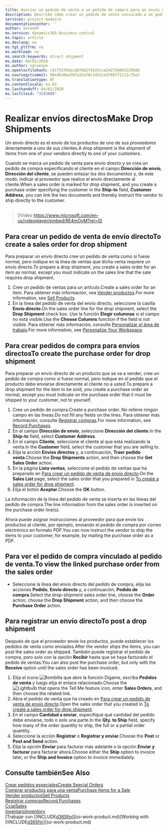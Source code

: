 ```yaml
---
title: Asociar un pedido de venta a un pedido de compra para un envío directo | Documentos de Microsoft
description: Describe cómo crear un pedido de venta vinculado a un pedido de compra para habilitar el envío directo del proveedor al cliente.
services: project-madeira
documentationcenter: ''
author: SorenGP
ms.service: dynamics365-business-central
ms.topic: article
ms.devlang: na
ms.tgt_pltfrm: na
ms.workload: na
ms.search.keywords: direct shipment
ms.date: 04/01/2020
ms.author: sgroespe
ms.openlocfilehash: c61f55701ecb07862f42d3cce242756001529588
ms.sourcegitcommit: 88e4b30eaf6fa32af0c1452ce2f85ff1111c75e2
ms.translationtype: HT
ms.contentlocale: es-ES
ms.lasthandoff: 04/01/2020
ms.locfileid: "3193688"
---
```

# <a name="make-drop-shipments"></a><span data-ttu-id="a0fb6-103">Realizar envíos directos</span><span class="sxs-lookup"><span data-stu-id="a0fb6-103">Make Drop Shipments</span></span>
<span data-ttu-id="a0fb6-104">Un envío directo es el envío de los productos de uno de sus proveedores directamente a uno de sus clientes.</span><span class="sxs-lookup"><span data-stu-id="a0fb6-104">A drop shipment is the shipment of items from one of your vendors directly to one of your customers.</span></span>

<span data-ttu-id="a0fb6-105">Cuando se marca un pedido de venta para envío directo y se crea un pedido de compra especificando el cliente en el campo **Dirección de envío**, **Dirección del cliente**, se pueden enlazar los dos documentos y, de este modo, indicar al proveedor que realice el envío directamente al cliente.</span><span class="sxs-lookup"><span data-stu-id="a0fb6-105">When a sales order is marked for drop shipment, and you create a purchase order specifying the customer in the **Ship-to** field, **Customer Address**, you can link the two documents and thereby instruct the vendor to ship directly to the customer.</span></span>
<br><br>  
  
> [!Video https://www.microsoft.com/en-us/videoplayer/embed/RE4mOyM?rel=0]

## <a name="to-create-a-sales-order-for-drop-shipment"></a><span data-ttu-id="a0fb6-106">Para crear un pedido de venta de envío directo</span><span class="sxs-lookup"><span data-stu-id="a0fb6-106">To create a sales order for drop shipment</span></span>
<span data-ttu-id="a0fb6-107">Para preparar un envío directo cree un pedido de venta como si fuese normal, pero indique en la línea de ventas que dicha venta requiere un envío directo.</span><span class="sxs-lookup"><span data-stu-id="a0fb6-107">To prepare a drop shipment, you create a sales order for an item as normal, except you must indicate on the sales line that the sale requires drop shipment.</span></span>

1. <span data-ttu-id="a0fb6-108">Cree un pedido de ventas para un artículo.</span><span class="sxs-lookup"><span data-stu-id="a0fb6-108">Create a sales order for an item.</span></span> <span data-ttu-id="a0fb6-109">Para obtener más información, vea [Vender productos](sales-how-sell-products.md).</span><span class="sxs-lookup"><span data-stu-id="a0fb6-109">For more information, see [Sell Products](sales-how-sell-products.md).</span></span>
2. <span data-ttu-id="a0fb6-110">En la línea del pedido de venta del envío directo, seleccione la casilla **Envío directo**.</span><span class="sxs-lookup"><span data-stu-id="a0fb6-110">On the sales order line for the drop shipment, select the **Drop Shipment** check box.</span></span> <span data-ttu-id="a0fb6-111">Use la función **Elegir columnas** si el campo no está visible.</span><span class="sxs-lookup"><span data-stu-id="a0fb6-111">Use the **Choose Columns** function if the field is not visible.</span></span> <span data-ttu-id="a0fb6-112">Para obtener más información, consulte [Personalizar el área de trabajo](ui-personalization-user.md).</span><span class="sxs-lookup"><span data-stu-id="a0fb6-112">For more information, see [Personalize Your Workspace](ui-personalization-user.md).</span></span>

## <a name="to-create-the-purchase-order-for-drop-shipment"></a><span data-ttu-id="a0fb6-113">Para crear pedidos de compra para envíos directos</span><span class="sxs-lookup"><span data-stu-id="a0fb6-113">To create the purchase order for drop shipment</span></span>
<span data-ttu-id="a0fb6-114">Para preparar un envío directo de un producto que se va a vender, cree un pedido de compra como si fuese normal, pero indique en el pedido que el producto debe enviarse directamente al cliente no a usted.</span><span class="sxs-lookup"><span data-stu-id="a0fb6-114">To prepare a drop shipment for the item to be sold, you create a purchase order as normal, except you must indicate on the purchase order that it must be shipped to your customer, not to yourself.</span></span>

1. <span data-ttu-id="a0fb6-115">Cree un pedido de compra.</span><span class="sxs-lookup"><span data-stu-id="a0fb6-115">Create a purchase order.</span></span> <span data-ttu-id="a0fb6-116">No rellene ningún campo en las líneas.</span><span class="sxs-lookup"><span data-stu-id="a0fb6-116">Do not fill any fields on the lines.</span></span> <span data-ttu-id="a0fb6-117">Para obtener más información, consulte [Registrar compras](purchasing-how-record-purchases.md).</span><span class="sxs-lookup"><span data-stu-id="a0fb6-117">For more information, see [Record Purchases](purchasing-how-record-purchases.md).</span></span>
2. <span data-ttu-id="a0fb6-118">En el campo **Dirección de envío**, seleccione **Dirección del cliente**.</span><span class="sxs-lookup"><span data-stu-id="a0fb6-118">In the **Ship-to** field, select **Customer Address**.</span></span>
3. <span data-ttu-id="a0fb6-119">En el campo **Cliente**, seleccione el cliente al que está realizando la venta.</span><span class="sxs-lookup"><span data-stu-id="a0fb6-119">In the **Customer** field, select the customer that you are selling to.</span></span>
3. <span data-ttu-id="a0fb6-120">Elija la acción **Envíos directos** y, a continuación, **Traer pedido venta**.</span><span class="sxs-lookup"><span data-stu-id="a0fb6-120">Choose the **Drop Shipments** action, and then choose the **Get Sales Order** action.</span></span>
4. <span data-ttu-id="a0fb6-121">En la página **Lista ventas**, seleccione el pedido de ventas que ha preparado en [Para crear un pedido de venta de envío directo](sales-how-drop-shipment.md#to-create-a-sales-order-for-drop-shipment).</span><span class="sxs-lookup"><span data-stu-id="a0fb6-121">On the **Sales List** page, select the sales order that you prepared in [To create a sales order for drop shipment](sales-how-drop-shipment.md#to-create-a-sales-order-for-drop-shipment).</span></span>
5. <span data-ttu-id="a0fb6-122">Elija el botón **Aceptar**.</span><span class="sxs-lookup"><span data-stu-id="a0fb6-122">Choose the **OK** button.</span></span>

<span data-ttu-id="a0fb6-123">La información de la línea del pedido de venta se inserta en las líneas del pedido de compra.</span><span class="sxs-lookup"><span data-stu-id="a0fb6-123">The line information from the sales order is inserted on the purchase order line(s).</span></span>

<span data-ttu-id="a0fb6-124">Ahora puede asignar instrucciones al proveedor para que envíe los productos al cliente, por ejemplo, enviando el pedido de compra por correo electrónico en formato PDF.</span><span class="sxs-lookup"><span data-stu-id="a0fb6-124">You can now instruct the vendor to ship the items to your customer, for example, by mailing the purchase order as a PDF.</span></span>     

## <a name="to-view-the-linked-purchase-order-from-the-sales-order"></a><span data-ttu-id="a0fb6-125">Para ver el pedido de compra vinculado al pedido de venta.</span><span class="sxs-lookup"><span data-stu-id="a0fb6-125">To view the linked purchase order from the sales order</span></span>
* <span data-ttu-id="a0fb6-126">Seleccione la línea del envío directo del pedido de compra, elija las acciones **Pedido**, **Envío directo** y, a continuación, **Pedido de compra**.</span><span class="sxs-lookup"><span data-stu-id="a0fb6-126">Select the drop-shipment sales order line, choose the **Order** action, choose the **Drop Shipment** action, and then choose the **Purchase Order** action.</span></span>

## <a name="to-post-a-drop-shipment"></a><span data-ttu-id="a0fb6-127">Para registrar un envío directo</span><span class="sxs-lookup"><span data-stu-id="a0fb6-127">To post a drop shipment</span></span>
<span data-ttu-id="a0fb6-128">Después de que el proveedor envíe los productos, puede establecer los pedidos de venta como enviados.</span><span class="sxs-lookup"><span data-stu-id="a0fb6-128">After the vendor ships the items, you can post the sales order as shipped.</span></span> <span data-ttu-id="a0fb6-129">También puede registrar el pedido de compra, pero solo con la opción **Recibir** hasta que se haya facturado el pedido de ventas.</span><span class="sxs-lookup"><span data-stu-id="a0fb6-129">You can also post the purchase order, but only with the **Receive** option until the sales order has been invoiced.</span></span>

1. <span data-ttu-id="a0fb6-130">Elija el icono ![Bombilla que abre la función Dígame](media/ui-search/search_small.png "Dígame qué desea hacer"), escriba **Pedidos de venta** y luego elija el enlace relacionado.</span><span class="sxs-lookup"><span data-stu-id="a0fb6-130">Choose the ![Lightbulb that opens the Tell Me feature](media/ui-search/search_small.png "Tell me what you want to do") icon, enter **Sales Orders**, and then choose the related link.</span></span>
2. <span data-ttu-id="a0fb6-131">Abra el pedido de venta que ha creado en [Para crear un pedido de venta de envío directo]().</span><span class="sxs-lookup"><span data-stu-id="a0fb6-131">Open the sales order that you created in [To create a sales order for drop shipment]().</span></span>
3. <span data-ttu-id="a0fb6-132">En el campo **Cantidad a enviar**, especifiqué qué cantidad del pedido debe enviarse, todo o solo una parte.</span><span class="sxs-lookup"><span data-stu-id="a0fb6-132">In the **Qty. to Ship** field, specify how many of the order quantity to ship, the full or a partial order quantity.</span></span>
4. <span data-ttu-id="a0fb6-133">Seleccione la acción **Registrar** o **Registrar y enviar**.</span><span class="sxs-lookup"><span data-stu-id="a0fb6-133">Choose the **Post** or **Post and Send** action.</span></span>
5. <span data-ttu-id="a0fb6-134">Elija la opción **Enviar** para facturar más adelante o la opción **Enviar y facturar** para facturar ahora.</span><span class="sxs-lookup"><span data-stu-id="a0fb6-134">Choose either the **Ship** option to invoice later, or the **Ship and Invoice** option to invoice immediately.</span></span>

## <a name="see-also"></a><span data-ttu-id="a0fb6-135">Consulte también</span><span class="sxs-lookup"><span data-stu-id="a0fb6-135">See Also</span></span>
[<span data-ttu-id="a0fb6-136">Crear pedidos especiales</span><span class="sxs-lookup"><span data-stu-id="a0fb6-136">Create Special Orders</span></span>](sales-how-to-create-special-orders.md)  
[<span data-ttu-id="a0fb6-137">Comprar productos para una venta</span><span class="sxs-lookup"><span data-stu-id="a0fb6-137">Purchase Items for a Sale</span></span>](purchasing-how-purchase-products-sale.md)  
[<span data-ttu-id="a0fb6-138">Vender productos</span><span class="sxs-lookup"><span data-stu-id="a0fb6-138">Sell Products</span></span>](sales-how-sell-products.md)  
[<span data-ttu-id="a0fb6-139">Registrar compras</span><span class="sxs-lookup"><span data-stu-id="a0fb6-139">Record Purchases</span></span>](purchasing-how-record-purchases.md)  
[<span data-ttu-id="a0fb6-140">Ccial</span><span class="sxs-lookup"><span data-stu-id="a0fb6-140">Sales</span></span>](sales-manage-sales.md)  
[<span data-ttu-id="a0fb6-141">Inventario</span><span class="sxs-lookup"><span data-stu-id="a0fb6-141">Inventory</span></span>](inventory-manage-inventory.md)  
<span data-ttu-id="a0fb6-142">[Trabajar con [!INCLUDE[d365fin](includes/d365fin_md.md)]](ui-work-product.md)</span><span class="sxs-lookup"><span data-stu-id="a0fb6-142">[Working with [!INCLUDE[d365fin](includes/d365fin_md.md)]](ui-work-product.md)</span></span>
